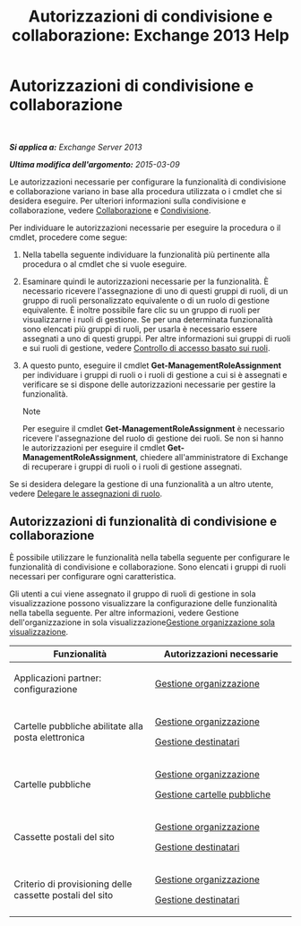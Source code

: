 ﻿---
title: 'Autorizzazioni di condivisione e collaborazione: Exchange 2013 Help'
TOCTitle: Autorizzazioni di condivisione e collaborazione
ms:assetid: b7fa4b7c-1266-45bd-a14b-f66be0459cc5
ms:mtpsurl: https://technet.microsoft.com/it-it/library/JJ150556(v=EXCHG.150)
ms:contentKeyID: 50481525
ms.date: 05/22/2018
mtps_version: v=EXCHG.150
ms.translationtype: MT
---

# Autorizzazioni di condivisione e collaborazione

 

_**Si applica a:** Exchange Server 2013_

_**Ultima modifica dell'argomento:** 2015-03-09_

Le autorizzazioni necessarie per configurare la funzionalità di condivisione e collaborazione variano in base alla procedura utilizzata o i cmdlet che si desidera eseguire. Per ulteriori informazioni sulla condivisione e collaborazione, vedere [Collaborazione](collaboration-exchange-2013-help.md) e [Condivisione](sharing-exchange-2013-help.md).

Per individuare le autorizzazioni necessarie per eseguire la procedura o il cmdlet, procedere come segue:

1.  Nella tabella seguente individuare la funzionalità più pertinente alla procedura o al cmdlet che si vuole eseguire.

2.  Esaminare quindi le autorizzazioni necessarie per la funzionalità. È necessario ricevere l'assegnazione di uno di questi gruppi di ruoli, di un gruppo di ruoli personalizzato equivalente o di un ruolo di gestione equivalente. È inoltre possibile fare clic su un gruppo di ruoli per visualizzarne i ruoli di gestione. Se per una determinata funzionalità sono elencati più gruppi di ruoli, per usarla è necessario essere assegnati a uno di questi gruppi. Per altre informazioni sui gruppi di ruoli e sui ruoli di gestione, vedere [Controllo di accesso basato sui ruoli](understanding-role-based-access-control-exchange-2013-help.md).

3.  A questo punto, eseguire il cmdlet **Get-ManagementRoleAssignment** per individuare i gruppi di ruoli o i ruoli di gestione a cui si è assegnati e verificare se si dispone delle autorizzazioni necessarie per gestire la funzionalità.
    

    > [!NOTE]
    > Per eseguire il cmdlet <STRONG>Get-ManagementRoleAssignment</STRONG> è necessario ricevere l'assegnazione del ruolo di gestione dei ruoli. Se non si hanno le autorizzazioni per eseguire il cmdlet <STRONG>Get-ManagementRoleAssignment</STRONG>, chiedere all'amministratore di Exchange di recuperare i gruppi di ruoli o i ruoli di gestione assegnati.



Se si desidera delegare la gestione di una funzionalità a un altro utente, vedere [Delegare le assegnazioni di ruolo](delegate-role-assignments-exchange-2013-help.md).

## Autorizzazioni di funzionalità di condivisione e collaborazione

È possibile utilizzare le funzionalità nella tabella seguente per configurare le funzionalità di condivisione e collaborazione. Sono elencati i gruppi di ruoli necessari per configurare ogni caratteristica.

Gli utenti a cui viene assegnato il gruppo di ruoli di gestione in sola visualizzazione possono visualizzare la configurazione delle funzionalità nella tabella seguente. Per altre informazioni, vedere Gestione dell'organizzazione in sola visualizzazione[Gestione organizzazione sola visualizzazione](view-only-organization-management-exchange-2013-help.md).


<table>
<colgroup>
<col style="width: 50%" />
<col style="width: 50%" />
</colgroup>
<thead>
<tr class="header">
<th>Funzionalità</th>
<th>Autorizzazioni necessarie</th>
</tr>
</thead>
<tbody>
<tr class="odd">
<td><p>Applicazioni partner: configurazione</p></td>
<td><p><a href="organization-management-exchange-2013-help.md">Gestione organizzazione</a></p></td>
</tr>
<tr class="even">
<td><p>Cartelle pubbliche abilitate alla posta elettronica</p></td>
<td><p><a href="organization-management-exchange-2013-help.md">Gestione organizzazione</a></p>
<p><a href="recipient-management-exchange-2013-help.md">Gestione destinatari</a></p></td>
</tr>
<tr class="odd">
<td><p>Cartelle pubbliche</p></td>
<td><p><a href="organization-management-exchange-2013-help.md">Gestione organizzazione</a></p>
<p><a href="public-folder-management-exchange-2013-help.md">Gestione cartelle pubbliche</a></p></td>
</tr>
<tr class="even">
<td><p>Cassette postali del sito</p></td>
<td><p><a href="organization-management-exchange-2013-help.md">Gestione organizzazione</a></p>
<p><a href="recipient-management-exchange-2013-help.md">Gestione destinatari</a></p></td>
</tr>
<tr class="odd">
<td><p>Criterio di provisioning delle cassette postali del sito</p></td>
<td><p><a href="organization-management-exchange-2013-help.md">Gestione organizzazione</a></p>
<p><a href="recipient-management-exchange-2013-help.md">Gestione destinatari</a></p></td>
</tr>
</tbody>
</table>

